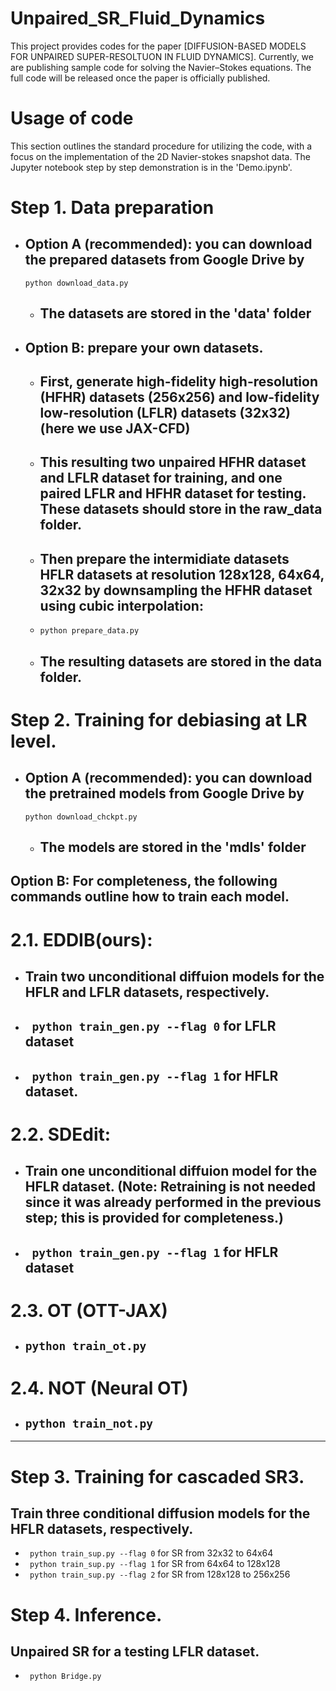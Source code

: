 # Unpaired_SR_Fluid_Dynamics
This project provides codes for the paper [DIFFUSION-BASED MODELS FOR UNPAIRED SUPER-RESOLTUON IN FLUID DYNAMICS]. Currently, we are publishing sample code for solving the Navier–Stokes equations. The full code will be released once the paper is officially published.

# Usage of code
This section outlines the standard procedure for utilizing the code, with a focus on the implementation of the 2D Navier-stokes snapshot data. The Jupyter notebook step by step demonstration is in the 'Demo.ipynb'.  

# **Step 1.** Data preparation

  - ## Option A (recommended): you can download the prepared datasets from Google Drive by
    ` python download_data.py  `
    - ## The datasets are stored in the 'data' folder

  - ## Option B: prepare your own datasets.
    - ## First, generate high-fidelity high-resolution (HFHR) datasets (256x256) and low-fidelity low-resolution (LFLR) datasets (32x32) (here we use JAX-CFD)
    - ## This resulting two unpaired HFHR dataset and LFLR dataset for training, and one paired LFLR and HFHR dataset for testing. These datasets should store in the raw_data folder.
    - ## Then prepare the intermidiate datasets HFLR datasets at resolution 128x128, 64x64, 32x32 by downsampling the HFHR dataset using cubic interpolation: 
    - ` python prepare_data.py `
    - ## The resulting datasets are stored in the data folder.
   
# **Step 2.** Training for debiasing at LR level. 

- ## Option A (recommended): you can download the pretrained models from Google Drive by
    ` python download_chckpt.py  `
    - ## The models are stored in the 'mdls' folder
## Option B: For completeness, the following commands outline how to train each model.


 # 2.1. EDDIB(ours):
   - ## Train two unconditional diffuion models for the HFLR and LFLR datasets, respectively.
   - ## ` python train_gen.py --flag 0` for LFLR dataset
   - ## ` python train_gen.py --flag 1` for HFLR dataset.
 # 2.2. SDEdit:
   - ## Train one unconditional diffuion model for the HFLR dataset. (Note: Retraining is not needed since it was already performed in the previous step; this is provided for completeness.)
   - ## ` python train_gen.py --flag 1` for HFLR dataset
 # 2.3. OT (OTT-JAX)
   - ## ` python train_ot.py `
 # 2.4. NOT (Neural OT)
   - ## ` python train_not.py `

---

# **Step 3.** Training for cascaded SR3.
## Train three conditional diffusion models for the HFLR datasets, respectively.
   -  ` python train_sup.py --flag 0` for SR from 32x32 to 64x64
   -  ` python train_sup.py --flag 1` for SR from 64x64 to 128x128
   -  ` python train_sup.py --flag 2` for SR from 128x128 to 256x256

# **Step 4.** Inference.
## Unpaired SR for a testing LFLR dataset.
  - ` python Bridge.py`